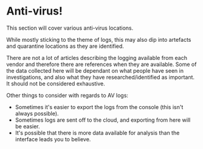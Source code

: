 # Anti-virus!

This section will cover various anti-virus locations.

While mostly sticking to the theme of logs, this may also dip into artefacts and quarantine locations as they are identified.

There are not a lot of articles describing the logging available from each vendor and therefore there are references when they are available. Some of the data collected here will be dependant on what people have seen in investigations, and also what they have researched/identified as important. It should not be considered exhaustive.

Other things to consider with regards to AV logs:

* Sometimes it's easier to export the logs from the console (this isn't always possible).
* Sometimes logs are sent off to the cloud, and exporting from here will be easier.
* It's possible that there is more data available for analysis than the interface leads you to believe.